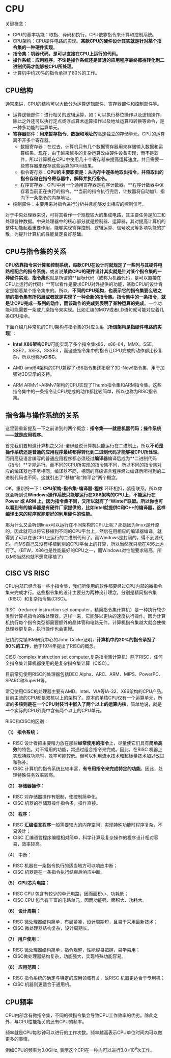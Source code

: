 # CPU

关键概念：

- CPU的基本功能：取指、译码和执行。CPU依靠指令来计算和控制系统。
- CPU架构：CPU硬件电路的实现。**某款CPU的硬件设计其实就是针对某个指令集的一种硬件实现**。
- **指令集：机器代码，是可以直接在CPU上运行的代码。**
- **操作系统：应用程序**。**不论是操作系统还是普通的应用程序最终都得转化到二进制代码才能够被CPU所处理**。
- 计算机中约20%的指令承担了80%的工作。

## CPU结构

通常来讲，CPU的结构可以大致分为运算逻辑部件、寄存器部件和控制部件等。

- 运算逻辑部件：进行相关的逻辑运算，如：可以执行移位操作以及逻辑操作，除此之外还可以执行定点或浮点算术运算操作以及地址运算和转换等命令，是一种多功能的运算单元。
- **寄存器**部件：**用来暂存指令、数据和地址的**高速独立的存储单元。CPU的运算离不开多个寄存器。
  - 数据寄存器：在过去，计算机只有几个数据寄存器用来存储输入数据和运算结果。现在，由于越来越多的复杂运算改由硬件设备实现，而不是软件，所以计算机在CPU中使用几十个寄存器来提高运算速度，并且需要一些寄存器来保存这些运算的中间结果。
  - 指令寄存器：**CPU的主要职责是：从内存中逐条地取出指令，并将取出的指令存储在指令寄存器中，解释并执行指令。**
  - 程序寄存器：CPU中另一个通用寄存器是程序计数器。**程序计数器中保存着当前正在执行的指令。**当前的指令执行完后，计数器将自动加1，指向下一条指令的内存地址。
- 控制部件：主要用来对指令进行分析并且能够发出相应的控制信号。

对于中央处理器来说，可将其看作一个规模较大的集成电路，其主要任务是加工和处理各种数据。中央处理器中的核心部分就是控制器、运算器，其对提高计算机的整体功能起着重要作用，能够实现寄存控制、逻辑运算、信号收发等多项功能的扩散，为提升计算机的性能奠定良好基础。 



## CPU与指令集的关系

**CPU依靠指令来计算和控制系统，**每款CPU在设计时就规定了一些列**与其硬件电路相配合的指令系统**，或者说**某款CPU的硬件设计其实就是针对某个指令集的一种硬件实现**。**指令集**也就是所谓的**目标代码（或称为机器代码，是可以直接在CPU上运行的代码）**可以看作是要求CPU对外提供的功能，某款CPU的设计肯定是朝着某个指令集来的。所以，**不同的CPU架构，也表示它的指令集要么较之前的指令集有所拓展或者就是实现了一种全新的指令集。指令集中的一条指令，就是让CPU完成一系列的动作，而该动作的完成则表明了某种运算的完成**。一个功能可能需要一条或几条指令来实现。比如汇编的MOV或者LD语句就可能对应着几条CPU指令。

下面介绍几种常见的CPU架构与指令集的对应关系（**所谓架构是指硬件电路的实现**）：

- **Intel X86架构CPU**可能实现了多个指令集x86，x86-64，MMX，SSE，SSE2，SSE3，SSSE3 ，而这些指令集中的指令让CPU完成的动作都比较复杂，所以也称为**CISC**。
- AMD amd64架构的CPU兼容了x86指令集还拓增了3D-Now!指令集，用于加强对3D显示的支持。

- ARM ARMv1~ARMv7架构的CPU实现了Thumb指令集和ARM指令集。这些指令集中的一条指令让CPU完成的动作都比较简单，所以也称为RISC指令集。


## 指令集与操作系统的关系

这里要重新提及一下之前讲到的两个概念：**指令集——就是机器代码；操作系统——就是应用程序**。

首先我们要知道计算机之父冯-诺伊曼说计算机只能运行在二进制上。所以**不论是操作系统还是普通的应用程序最终都得转化到二进制代码才能够被CPU所处理**。而用高级语言编写的普通应用程序都必须经过**编译器**编译后成为**二进制代码（指令）**才能运行。而不同的CPU所实现的指令集不同，所以不同的指令集对应的编译器也不尽相同，编译器不同，相同的高级语言程序经过编译后所得到的二进制代码也不同。这就引出了“移植”和“跨平台”两个概念。

OK，重新捋一下：**CPU架构-指令集-编译器-程序** 环环相扣，紧密联系。所以你就会听到说**Windows操作系统只能够运行在X86架构的CPU上，**不能运行在Power 或 ARM 上，因为指令集不同，又所以就有了“Wintel”联盟。所以你也可以看到**有的编译器是有硬件厂家提供的，比如Intel就提供C和C++的编译器，这样编译出来的程序就能更好的利用硬件的性能。**

那为什么又会听到linux可以运行在不同架构的CPU上呢？那是因为linux是开源的，因此就可以将它移植到不同的CPU平台上，然后在用相应的编译器编译，就得到了可以在该CPU上运行的二进制代码了。而Windows是封闭的，得不到源代码，而MS自己又没有移植到别的CPU平台上的打算，所以当然就只能在X86上运行了。（BTW，X86也是性能最好的CPU之一，而Windows对性能要求较高，所以MS当然也就不愿意移植了）

## CISC VS RISC

CPU内部已经含有一些小指令集，我们所使用的软件都要经过CPU内部的微指令集来完成才行。这些指令集的设计主要分为两种设计理念，分别是精简指令集（RISC）和复杂指令集(CISC)。

RISC（reduced instruction set computer，精简指令集计算机）是一种执行较少类型计算机指令的微处理器。这样一来，它能够以更快的速度执行操作。因为计算机执行每个指令类型都需要额外的晶体管和电路元件，计算机指令集越大就会使微处理器更复杂，执行操作也会更慢。

纽约约克镇IBM研究中心的John Cocke证明，**计算机中约20%的指令承担了80%的工作**，他于1974年提出了RISC的概念。

CISC (complex instruction set computer,复杂指令集计算机）除了RISC，任何全指令集计算机都使用的是复杂指令集计算（CISC）。

目前常见使用RISC的处理器包括DEC Alpha、ARC、ARM、MIPS、PowerPC、SPARC和SuperH等。

常见使用CISC的处理器主要有AMD、Intel、VIA等IA-32、X86架构的CPU产品。目前主流的CPU都是双核以上的架构了。原本的单核CPU仅有一个运算单元，所谓的**多核则是在一个CPU封装当中嵌入了两个以上的运算内核**，简单地说，就是一个实际的CPU外壳中含有两个以上的CPU单元。

RISC和CISC的区别：

**（1） 指令系统：**

- RISC 设计者把主要精力放在那些**经常使用的指令**上，尽量使它们具有**简单高效**的特色。对不常用的功能，常通过组合指令来完成。因此，在RISC 机器上实现特殊功能时，效率可能较低。但可以利用流水技术和超标量技术加以改进和弥补。
- CISC 计算机的指令系统比较丰富，**有专用指令来完成特定的功能**。因此，处理特殊任务效率较高。　　

**（2） 存储器操作：**

- RISC 对存储器操作有限制，使控制简单化。
- CISC 机器的存储器操作指令多，操作直接。　　

**（3） 程序：**

- RISC **汇编语言程序**一般需要较大的内存空间，实现特殊功能时程序复杂，不易设计；
- CISC 汇编语言程序编程相对简单，科学计算及复杂操作的程序设计相对容易，效率较高。　 

（4） 中断：

- RISC 机器在一条指令执行的适当地方可以响应中断；
- CISC 机器是在一条指令执行结束后响应中断。　　

**（5） CPU芯片电路：**

- RISC CPU 包含有较少的单元电路，因而面积小、功耗低；
- CISC CPU 包含有丰富的电路单元，因而功能强、面积大、功耗大。　　

**（6） 设计周期：**

- RISC 微处理器结构简单，布局紧凑，设计周期短，且易于采用最新技术；
- CISC 微处理器结构复杂，设计周期长。　　

**（7） 用户使用：**

- RISC 微处理器结构简单，指令规整，性能容易把握，易学易用；
- CISC微处理器结构复杂，功能强大，实现特殊功能容易。　　

**（8） 应用范围：**

- RISC 指令系统的确定与特定的应用领域有关，故RISC 机器更适合于专用机；
- CISC 机器则更适合于通用机。



## CPU频率

CPU内部含有微指令集，不同的微指令集会导致CPU工作效率的优劣。除此之外，与CPU性能相关的还有CPU的频率。

频率就是CPU每秒钟可以进行的工作次数。频率越高表示CPU单位时间内可以做更多的事情。

例如CPU的频率为3.0GHz, 表示这个CPI在一秒内可以进行3.0×10<sup>9</sup>次工作。
